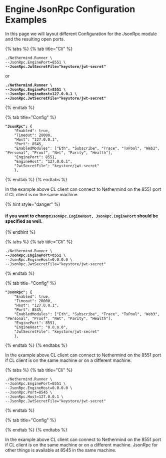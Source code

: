 # Engine JsonRpc Configuration Examples

In this page we will layout different Configuration for the JsonRpc module and the resulting open ports.

{% tabs %}
{% tab title="Cli" %}
<pre><code>./Nethermind.Runner \
--JsonRpc.EnginePort=8551 \
<strong>--JsonRpc.JwtSecretFile="keystore/jwt-secret"</strong></code></pre>

or

<pre><code><strong>./Nethermind.Runner \
</strong><strong>--JsonRpc.EnginePort=8551 \
</strong><strong>--JsonRpc.EngineHost=127.0.0.1 \
</strong><strong>--JsonRpc.JwtSecretFile="keystore/jwt-secret"</strong></code></pre>
{% endtab %}

{% tab title="Config" %}
<pre><code><strong>"JsonRpc": {
</strong>    "Enabled": true,
    "Timeout": 20000,
    "Host": "127.0.0.1",
    "Port": 8545,
    "EnabledModules": ["Eth", "Subscribe", "Trace", "TxPool", "Web3", "Personal", "Proof", "Net", "Parity", "Health"],
    "EnginePort": 8551,
    "EngineHost": "127.0.0.1",
    "JwtSecretFile": "keystore/jwt-secret"
    },</code></pre>
{% endtab %}
{% endtabs %}

In the example above CL client can connect to Nethermind on the 8551 port if CL client is on the same machine.

{% hint style="danger" %}
#### **if you want to change`JsonRpc.EngineHost, JsonRpc.EnginePort` should be specified as well.** &#x20;
{% endhint %}

{% tabs %}
{% tab title="Cli" %}


<pre><code>./Nethermind.Runner \
<strong>--JsonRpc.EnginePort=8551 \
</strong>--JsonRpc.EngineHost=0.0.0.0 \
--JsonRpc.JwtSecretFile="keystore/jwt-secret"</code></pre>
{% endtab %}

{% tab title="Config" %}
<pre><code><strong>"JsonRpc": {
</strong>    "Enabled": true,
    "Timeout": 20000,
    "Host": "127.0.0.1",
    "Port": 8545,
    "EnabledModules": ["Eth", "Subscribe", "Trace", "TxPool", "Web3", "Personal", "Proof", "Net", "Parity", "Health"],
    "EnginePort": 8551,
    "EngineHost": "0.0.0.0",
    "JwtSecretFile": "keystore/jwt-secret"
    },</code></pre>
{% endtab %}
{% endtabs %}

In the example above CL client can connect to Nethermind on the 8551 port if CL client is on the same machine or on a different machine.

{% tabs %}
{% tab title="Cli" %}
```
./Nethermind.Runner \
--JsonRpc.EnginePort=8551 \
--JsonRpc.EngineHost=0.0.0.0 \
--JsonRpc.Port=8545 \
--JsonRpc.Host=127.0.0.1 \
--JsonRpc.JwtSecretFile="keystore/jwt-secret"
```
{% endtab %}

{% tab title="Config" %}

{% endtab %}
{% endtabs %}

In the example above CL client can connect to Nethermind on the 8551 port if CL client is on the same machine or on a different machine. JsonRpc for other things is available at 8545 in the same machine.
